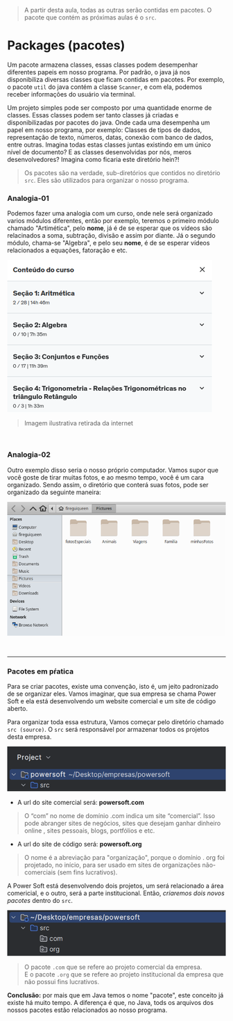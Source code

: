 > A partir desta aula, todas as outras serão contidas em pacotes. O pacote que contém as próximas aulas é o `src`. 

# Packages (pacotes)
Um pacote armazena classes, essas classes podem desempenhar diferentes papeis em nosso programa.
Por padrão, o java já nos disponibiliza diversas classes que ficam contidas em pacotes.
Por exemplo, o pacote `util` do java contém a classe `Scanner`, e com ela, podemos receber informações 
do usuário via terminal. 

Um projeto simples pode ser composto por uma quantidade enorme de classes. Essas classes podem ser tanto classes já criadas
e disponibilizadas por pacotes do java. Onde cada uma desempenha um papel em nosso programa, por exemplo:
Classes de tipos de dados, representação de texto, números, datas, conexão com banco de dados, entre outras. 
Imagina todas estas classes juntas existindo em um único nível de documento?
E as classes desenvolvidas por nós, meros desenvolvedores? Imagina como ficaria este diretório hein?!


> Os pacotes são na verdade, sub-diretórios que contidos no diretório `src`. Eles são 
utilizados para organizar o nosso programa. 

### Analogia-01
Podemos fazer uma analogia com um curso, onde nele será organizado varios módulos diferentes, então por exemplo,
teremos o primeiro módulo chamado "Artimética", pelo __nome__, já é de se esperar que os vídeos são relacinados a soma, subtração, divisão e assim por diante.
Já o segundo módulo, chama-se "Algebra", e pelo seu __nome__, é de se esperar vídeos relacionados a equações, fatoração e etc.

![analogia-01](./others/explicacaoPackges.png)
> Imagem ilustrativa retirada da internet

<br>

### Analogia-02
Outro exemplo disso seria o nosso próprio computador. Vamos supor que você goste de tirar muitas
fotos, e ao mesmo tempo, você é um cara organizado. Sendo assim, o diretório que conterá suas fotos, pode ser
organizado da seguinte maneira:

![analogia-02](./others/img.png)

<br>

________________

### Pacotes em pŕatica
Para se criar pacotes, existe uma convenção, isto é, um jeito padronizado de se organizar eles.
Vamos imaginar, que sua empresa se chama Power Soft e ela está desenvolvendo um website comercial e um site
de código aberto. 

Para organizar toda essa estrutura, Vamos começar pelo diretório chamado `src (source)`.
O `src` será responsável por armazenar todos os projetos desta empresa.

![explicacao-src](./others/src.png)

- A url do site comercial será: __powersoft.com__ 
> O “com” no nome de domínio .com indica um site “comercial”. Isso pode abranger sites de negócios, sites que desejam ganhar dinheiro online , sites pessoais, blogs, portfólios e etc.

- A url do site de código será: __powersoft.org__
> O nome é a abreviação para "organização", porque o domínio . org foi projetado, no início, para ser usado em sites de organizações não-comerciais (sem fins lucrativos).

A Power Soft está desenvolvendo dois projetos, um será relacionado a área comericial, e o outro, será a parte institucional.
Então, _criaremos dois novos pacotes_ dentro do `src`. 

![explicacao-packages](./others/srcPackages.png)
> O pacote `.com` que se refere ao projeto comercial da empresa. <br>
> E o pacote `.org` que se refere ao projeto institucional da empresa que não possui fins lucrativos.



__Conclusão:__ por mais que em Java temos o nome "pacote", este conceito já existe há muito tempo.
A diferença é que, no Java, tods os arquivos dos nossos pacotes estão relacionados ao nosso programa.


